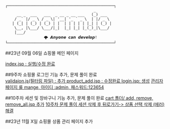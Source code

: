 ```
┌───────────────────────────────────────────────┐
                                       _       
     __ _  ___   ___  _ __ _ __ ___   (_) ___  
    / _` |/ _ \ / _ \| '__| '_ ` _ \  | |/ _ \ 
   | (_| | (_) | (_) | |  | | | | | |_| | (_) |
    \__, |\___/ \___/|_|  |_| |_| |_(_)_|\___/ 
    |___/                                      
			     🌩 𝘼𝙣𝙮𝙤𝙣𝙚 𝙘𝙖𝙣 𝙙𝙚𝙫𝙚𝙡𝙤𝙥!
└───────────────────────────────────────────────┘
```
##23년 09월 06일 쇼핑몰 메인 페이지

[index.jsp : 실행/수정 완료](https://github.com/dreamdp01/20201027_SERVLET/blob/main/index.jsp)

##9주차 쇼핑몰 로그인 기능 추가, 문제 풀이 완료  
[validaion.js(필터링 파일) : 추가 ](https://github.com/dreamdp01/20201027_SERVLET/blob/main/js/validation.js)
[product_add.jsp : 수정완료 ](https://github.com/dreamdp01/20201027_SERVLET/blob/main/admin/product_add.jsp)
[login.jsp: 생성](https://github.com/dreamdp01/20201027_SERVLET/blob/main/login/login.jsp)
[관리자 페이지 룰 mange, 아이디 :admin, 패스워드:123654 ](https://github.com/dreamdp01/20201027_SERVLET/blob/main/WEB-INF/web.xml)


##10주차 세션 및 장바구니 기능 추가, 문제 풀이 완료 
[cart 폴더/ add, remove, remove_all.jsp 추가](https://github.com/dreamdp01/20201027_SERVLET/tree/main/cart)
[10주차 문제 풀이 세션 삭제 후 뒤로가기-> 상품 선택 삭제 (에러)해결](https://github.com/dreamdp01/20201027_SERVLET/blob/main/cart/product_cart_remove.jsp)



##23년 11월 X일 쇼핑몰 상품 관리 페이지 추가

